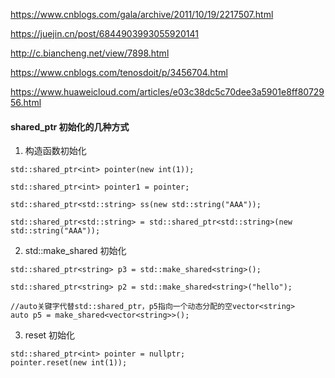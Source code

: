 https://www.cnblogs.com/gala/archive/2011/10/19/2217507.html

https://juejin.cn/post/6844903993055920141

http://c.biancheng.net/view/7898.html

https://www.cnblogs.com/tenosdoit/p/3456704.html

https://www.huaweicloud.com/articles/e03c38dc5c70dee3a5901e8ff8072956.html

#### shared_ptr 初始化的几种方式

1. 构造函数初始化

```
std::shared_ptr<int> pointer(new int(1));

std::shared_ptr<int> pointer1 = pointer;

std::shared_ptr<std::string> ss(new std::string("AAA"));

std::shared_ptr<std::string> = std::shared_ptr<std::string>(new std::string("AAA"));
```

2. std::make_shared 初始化

```
std::shared_ptr<string> p3 = std::make_shared<string>();

std::shared_ptr<string> p2 = std::make_shared<string>("hello");

//auto关键字代替std::shared_ptr，p5指向一个动态分配的空vector<string>
auto p5 = make_shared<vector<string>>();
```

3. reset 初始化

```
std::shared_ptr<int> pointer = nullptr;
pointer.reset(new int(1));
```

